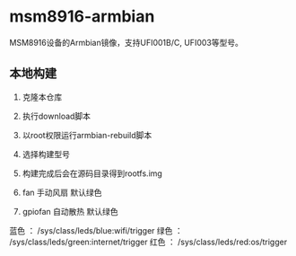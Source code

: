 # msm8916-armbian
MSM8916设备的Armbian镜像，支持UFI001B/C, UFI003等型号。

## 本地构建
1. 克隆本仓库
2. 执行download脚本
3. 以root权限运行armbian-rebuild脚本
4. 选择构建型号
5. 构建完成后会在源码目录得到rootfs.img

5. fan 手动风扇 默认绿色 
6. gpiofan 自动散热 默认绿色

蓝色 ： /sys/class/leds/blue:wifi/trigger
绿色 ： /sys/class/leds/green:internet/trigger
红色 ： /sys/class/leds/red:os/trigger

